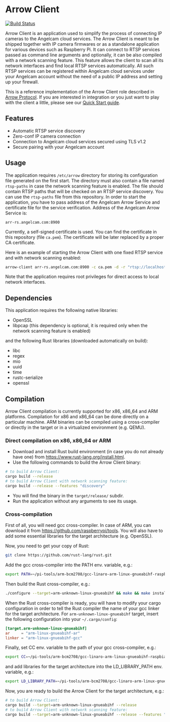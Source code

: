 # Arrow Client

[![Build Status](https://travis-ci.org/angelcam/arrow-client.svg?branch=master)](https://travis-ci.org/angelcam/arrow-client)

Arrow Client is an application used to simplify the process of connecting IP 
cameras to the Angelcam cloud services. The Arrow Client is meant to be shipped 
together with IP camera firmwares or as a standalone application for various 
devices such as Raspberry Pi. It can connect to RTSP services passed as 
command line arguments and optionally, it can be also compiled with a network 
scanning feature. This feature allows the client to scan all its network 
interfaces and find local RTSP services automatically. All such RTSP services 
can be registered within Angelcam cloud services under your Angelcam account 
without the need of a public IP address and setting up your firewall.

This is a reference implementation of the Arrow Client role described in 
[Arrow Protocol](https://github.com/angelcam/arrow-client/wiki/Arrow-Protocol "Arrow Protocol").
If you are interested in integration or you just want to play with the client 
a little, please see our 
[Quick Start guide](https://github.com/angelcam/arrow-client/wiki/Quick-Start "Quick Start guide").

## Features

- Automatic RTSP service discovery
- Zero-conf IP camera connection
- Connection to Angelcam cloud services secured using TLS v1.2
- Secure pairing with your Angelcam account

## Usage

The application requires `/etc/arrow` directory for storing its configuration 
file generated on the first start. The directory must also contain a file named 
`rtsp-paths` in case the network scanning feature is enabled. The file should 
contain RTSP paths that will be checked on an RTSP service discovery. You can 
use the `rtsp-paths` file from this repository. In order to start the 
application, you have to pass address of the Angelcam Arrow Service and 
certificate file for the service verification. Address of the Angelcam Arrow 
Service is:

```
arr-rs.angelcam.com:8900
```

Currently, a self-signed certificate is used. You can find the certificate in 
this repository (file `ca.pem`). The certificate will be later replaced by 
a proper CA certificate.

Here is an example of starting the Arrow Client with one fixed RTSP service and 
with network scanning enabled:

```bash
arrow-client arr-rs.angelcam.com:8900 -c ca.pem -d -r "rtsp://localhost:8554/stream.sdp?prof=baseline&res=low"
```

Note that the application requires root privileges for direct access to local 
network interfaces.

## Dependencies

This application requires the following native libraries:

- OpenSSL
- libpcap (this dependency is optional, it is required only when the network 
    scanning feature is enabled)

and the following Rust libraries (downloaded automatically on build):

- libc
- regex
- mio
- uuid
- time
- rustc-serialize
- openssl

## Compilation

Arrow Client compilation is currently supported for x86, x86\_64 and ARM 
platforms. Compilation for x86 and x86\_64 can be done directly on 
a particular machine. ARM binaries can be compiled using a cross-compiler or 
directly in the target or in a virtualized environment (e.g. QEMU).

### Direct compilation on x86, x86\_64 or ARM

- Download and install Rust build environment (in case you do not already 
  have one) from https://www.rust-lang.org/install.html. 
- Use the following commands to build the Arrow Client binary:
   
```bash
# to build Arrow Client:
cargo build --release
# to build Arrow Client with network scanning feature:
cargo build --release --features "discovery"
```

- You will find the binary in the `target/release/` subdir.
- Run the application without any arguments to see its usage.

### Cross-compilation

First of all, you will need gcc cross-compiler. In case of ARM, you can 
download it from https://github.com/raspberrypi/tools. You will also have to 
add some essential libraries for the target architecture (e.g. OpenSSL).

Now, you need to get your copy of Rust:

```bash
git clone https://github.com/rust-lang/rust.git
```

Add the gcc cross-compiler into the PATH env. variable, e.g.:

```bash
export PATH=~/pi-tools/arm-bcm2708/gcc-linaro-arm-linux-gnueabihf-raspbian-x64/bin:$PATH
```

Then build the Rust cross-compiler, e.g.:

```bash
./configure --target=arm-unknown-linux-gnueabihf && make && make install
```

When the Rust cross-compiler is ready, you will have to modify your 
cargo configuration in order to tell the Rust compiler the name of your gcc 
linker for the target architecture. For `arm-unknown-linux-gnueabihf` target, 
insert the following configuration into your `~/.cargo/config`:

```toml
[target.arm-unknown-linux-gnueabihf]
ar     = "arm-linux-gnueabihf-ar"
linker = "arm-linux-gnueabihf-gcc"
```

Finally, set CC env. variable to the path of your gcc cross-compiler, e.g.:

```bash
export CC=~/pi-tools/arm-bcm2708/gcc-linaro-arm-linux-gnueabihf-raspbian-x64/bin/arm-linux-gnueabihf-gcc
```

and add libraries for the target architecture into the LD_LIBRARY_PATH env. 
variable, e.g.:

```bash
export LD_LIBRARY_PATH=~/pi-tools/arm-bcm2708/gcc-linaro-arm-linux-gnueabihf-raspbian-x64/lib:$LD_LIBRARY_PATH
```

Now, you are ready to build the Arrow Client for the target architecture, e.g.:

```bash
# to build Arrow Client:
cargo build --target=arm-unknown-linux-gnueabihf --release
# to build Arrow Client with network scanning feature:
cargo build --target=arm-unknown-linux-gnueabihf --release --features "discovery"
```
